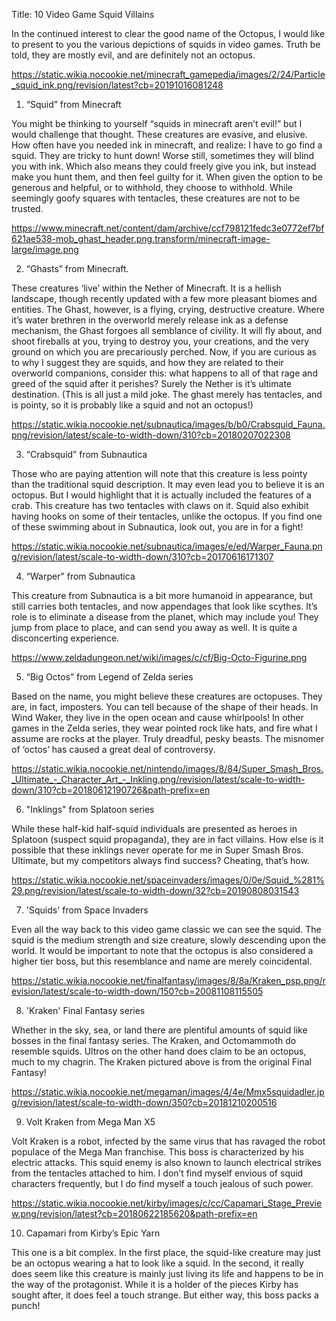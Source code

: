 Title: 10 Video Game Squid Villains



In the continued interest to clear the good name of the Octopus, I would like to present to you the various depictions of squids in video games. Truth be told, they are mostly evil, and are definitely not an octopus.

https://static.wikia.nocookie.net/minecraft_gamepedia/images/2/24/Particle_squid_ink.png/revision/latest?cb=20191016081248 

1. “Squid” from Minecraft

You might be thinking to yourself “squids in minecraft aren’t evil!” but I would challenge that thought. These creatures are evasive, and elusive. How often have you needed ink in minecraft, and realize: I have to go find a squid. They are tricky to hunt down! Worse still, sometimes they will blind you with ink. Which also means they could freely give you ink, but instead make you hunt them, and then feel guilty for it. When given the option to be generous and helpful, or to withhold, they choose to withhold. While seemingly goofy squares with tentacles, these creatures are not to be trusted.

https://www.minecraft.net/content/dam/archive/ccf798121fedc3e0772ef7bf621ae538-mob_ghast_header.png.transform/minecraft-image-large/image.png 

2. “Ghasts” from Minecraft.

These creatures ‘live’ within the Nether of Minecraft. It is a hellish landscape, though recently updated with a few more pleasant biomes and entities. The Ghast, however, is a flying, crying, destructive creature. Where it’s water brethren in the overworld merely release ink as a defense mechanism, the Ghast forgoes all semblance of civility. It will fly about, and shoot fireballs at you, trying to destroy you, your creations, and the very ground on which you are precariously perched. Now, if you are curious as to why I suggest they are squids, and how they are related to their overworld companions, consider this: what happens to all of that rage and greed of the squid after it perishes? Surely the Nether is it’s ultimate destination. (This is all just a mild joke. The ghast merely has tentacles, and is pointy, so it is probably like a squid and not an octopus!)

https://static.wikia.nocookie.net/subnautica/images/b/b0/Crabsquid_Fauna.png/revision/latest/scale-to-width-down/310?cb=20180207022308 

3. “Crabsquid” from Subnautica

Those who are paying attention will note that this creature is less pointy than the traditional squid description. It may even lead you to believe it is an octopus. But I would highlight that it is actually included the features of a crab. This creature has two tentacles with claws on it. Squid also exhibit having hooks on some of their tentacles, unlike the octopus. If you find one of these swimming about in Subnautica, look out, you are in for a fight!

https://static.wikia.nocookie.net/subnautica/images/e/ed/Warper_Fauna.png/revision/latest/scale-to-width-down/310?cb=20170616171307 

4. “Warper” from Subnautica

This creature from Subnautica is a bit more humanoid in appearance, but still carries both tentacles, and now appendages that look like scythes. It’s role is to eliminate a disease from the planet, which may include you! They jump from place to place, and can send you away as well. It is quite a disconcerting experience.

https://www.zeldadungeon.net/wiki/images/c/cf/Big-Octo-Figurine.png 

5. “Big Octos” from Legend of Zelda series

Based on the name, you might believe these creatures are octopuses. They are, in fact, imposters. You can tell because of the shape of their heads. In Wind Waker, they live in the open ocean and cause whirlpools! In other games in the Zelda series, they wear pointed rock like hats, and fire what I assume are rocks at the player. Truly dreadful, pesky beasts. The misnomer of ‘octos’ has caused a great deal of controversy.

https://static.wikia.nocookie.net/nintendo/images/8/84/Super_Smash_Bros._Ultimate_-_Character_Art_-_Inkling.png/revision/latest/scale-to-width-down/310?cb=20180612190726&path-prefix=en 

6. "Inklings" from Splatoon series

While these half-kid half-squid individuals are presented as heroes in Splatoon (suspect squid propaganda), they are in fact villains. How else is it possible that these inklings never operate for me in Super Smash Bros. Ultimate, but my competitors always find success? Cheating, that’s how.

https://static.wikia.nocookie.net/spaceinvaders/images/0/0e/Squid_%281%29.png/revision/latest/scale-to-width-down/32?cb=20190808031543 

7. 'Squids' from Space Invaders

Even all the way back to this video game classic we can see the squid. The squid is the medium strength and size creature, slowly descending upon the world. It would be important to note that the octopus is also considered a higher tier boss, but this resemblance and name are merely coincidental.

https://static.wikia.nocookie.net/finalfantasy/images/8/8a/Kraken_psp.png/revision/latest/scale-to-width-down/150?cb=20081108115505 

8. 'Kraken' Final Fantasy series

Whether in the sky, sea, or land there are plentiful amounts of squid like bosses in the final fantasy series. The Kraken, and Octomammoth do resemble squids. Ultros on the other hand does claim to be an octopus, much to my chagrin. The Kraken pictured above is from the original Final Fantasy!

https://static.wikia.nocookie.net/megaman/images/4/4e/Mmx5squidadler.jpg/revision/latest/scale-to-width-down/350?cb=20181210200516 

9. Volt Kraken from Mega Man X5

Volt Kraken is a robot, infected by the same virus that has ravaged the robot populace of the Mega Man franchise. This boss is characterized by his electric attacks. This squid enemy is also known to launch electrical strikes from the tentacles attached to him. I don’t find myself envious of squid characters frequently, but I do find myself a touch jealous of such power.

https://static.wikia.nocookie.net/kirby/images/c/cc/Capamari_Stage_Preview.png/revision/latest?cb=20180622185620&path-prefix=en 

10. Capamari from Kirby’s Epic Yarn

This one is a bit complex. In the first place, the squid-like creature may just be an octopus wearing a hat to look like a squid. In the second, it really does seem like this creature is mainly just living its life and happens to be in the way of the protagonist. While it is a holder of the pieces Kirby has sought after, it does feel a touch strange. But either way, this boss packs a punch!


